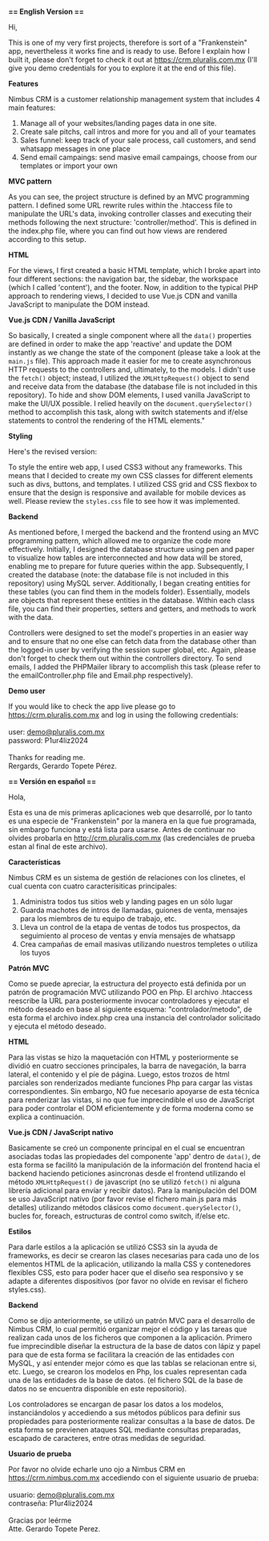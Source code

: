 <strong>== English Version ==</strong>

Hi,

This is one of my very first projects, therefore is sort of a "Frankenstein" app, nevertheless it works fine and is ready to use. Before I explain how I built it,
please don't forget to check it out at https://crm.pluralis.com.mx (I'll give you demo credentials for you to explore it at the end of this file).

<strong>Features</strong>

Nimbus CRM is a customer relationship management system that includes 4 main features:
1. Manage all of your websites/landing pages data in one site.
2. Create sale pitchs, call intros and more for you and all of your teamates
3. Sales funnel: keep track of your sale process, call customers, and send whatsapp messages in one place
4. Send email campaings: send masive email campaings, choose from our templates or import your own

<strong>MVC pattern</strong>

As you can see, the project structure is defined by an MVC programming pattern. I defined some URL rewrite rules 
within the .htaccess file to manipulate the URL's data, invoking controller classes and executing their methods 
following the next structure: 'controller/method'. This is defined in the index.php file, where you can find out 
how views are rendered according to this setup.

<strong>HTML</strong>

For the views, I first created a basic HTML template, which I broke apart into four different sections: the navigation bar, 
the sidebar, the workspace (which I called 'content'), and the footer. Now, in addition to the typical PHP approach to 
rendering views, I decided to use Vue.js CDN and vanilla JavaScript to manipulate the DOM instead.

<strong>Vue.js CDN / Vanilla JavaScript</strong>

So basically, I created a single component where all the `data()` properties are defined in order to make the app 'reactive' 
and update the DOM instantly as we change the state of the component (please take a look at the `main.js` file). This approach 
made it easier for me to create asynchronous HTTP requests to the controllers and, ultimately, to the models. I didn't use the 
`fetch()` object; instead, I utilized the `XMLHttpRequest()` object to send and receive data from the database (the database 
file is not included in this repository). To hide and show DOM elements, I used vanilla JavaScript to make the UI/UX possible. 
I relied heavily on the `document.querySelector()` method to accomplish this task, along with switch statements and if/else 
statements to control the rendering of the HTML elements."

<strong>Styling</strong>

Here's the revised version:

To style the entire web app, I used CSS3 without any frameworks. This means that I decided to create my own CSS classes for 
different elements such as divs, buttons, and templates. I utilized CSS grid and CSS flexbox to ensure that the design is 
responsive and available for mobile devices as well. Please review the `styles.css` file to see how it was implemented.

<strong>Backend</strong>

As mentioned before, I merged the backend and the frontend using an MVC programming pattern, which allowed me to organize 
the code more effectively. Initially, I designed the database structure using pen and paper to visualize how tables are 
interconnected and how data will be stored, enabling me to prepare for future queries within the app. Subsequently, I created 
the database (note: the database file is not included in this repository) using MySQL server. Additionally, I began creating 
entities for these tables (you can find them in the models folder). Essentially, models are objects that represent these 
entities in the database. Within each class file, you can find their properties, setters and getters, and methods 
to work with the data.

Controllers were designed to set the model's properties in an easier way and to ensure that no one else can fetch data 
from the database other than the logged-in user by verifying the session super global, etc. Again, please don't forget 
to check them out within the controllers directory. To send emails, I added the PHPMailer library to accomplish this 
task (please refer to the emailController.php file and Email.php respectively).

<strong>Demo user</strong>

If you would like to check the app live please go to https://crm.pluralis.com.mx and log in using the following credentials:
<br/>
<br/>
user: demo@pluralis.com.mx
<br/>
password: P1ur4liz2024
<br/>
<br/>
Thanks for reading me.
<br/>
Rergards, Gerardo Topete Pérez.

<strong>== Versión en español ==</strong>

Hola,

Esta es una de mis primeras aplicaciones web que desarrollé, por lo tanto es una especie de "Frankenstein" por la manera en la que
fue programada, sin embargo funciona y está lista para usarse. Antes de continuar no olvides probarla en http://crm.pluralis.com.mx
(las credenciales de prueba estan al final de este archivo).

<strong>Características</strong>

Nimbus CRM es un sistema de gestión de relaciones con los clinetes, el cual cuenta con cuatro caracterísiticas principales:
1. Administra todos tus sitios web y landing pages en un sólo lugar
2. Guarda machotes de intros de llamadas, guiones de venta, mensajes para los miembros de tu equipo de trabajo, etc.
3. Lleva un control de la etapa de ventas de todos tus prospectos, da seguimiento al proceso de ventas y envía mensajes de whatsapp
4. Crea campañas de email masivas utilizando nuestros templetes o utiliza los tuyos

<strong>Patrón MVC</strong>

Como se puede apreciar, la estructura del proyecto está definida por un patrón de programación MVC utilizando POO en Php. El archivo
.htaccess reescribe la URL para posteriormente invocar controladores y ejecutar el método deseado en base al siguiente esquema:
"controlador/metodo", de esta forma el archivo index.php crea una instancia del controlador solicitado y ejecuta el método deseado.

<strong>HTML</strong>

Para las vistas se hizo la maquetación con HTML y posteriormente se dividió en cuatro secciones principales, la barra de navegación,
la barra lateral, el contenido y el píe de página. Luego, estos trozos de html parciales son renderizados mediante funciones
Php para cargar las vistas correspondientes. Sin embargo, NO fue necesario apoyarse de esta técnica para renderizar las vistas,
si no que fue imprecindible el uso de JavaScript para poder controlar el DOM eficientemente y de forma moderna como se explica a continuación.

<strong>Vue.js CDN / JavaScript nativo</strong>

Basicamente se creó un componente principal en el cual se encuentran asociadas todas las propiedades del componente 'app' dentro de `data()`, de esta
forma se facilitó la manipulación de la información del frontend hacia el backend haciendo peticiones asincronas desde el frontend utilizando el método
`XMLHttpRequest()` de javascript (no se utilizó `fetch()` ni alguna librería adicional para envíar y recibir datos).
Para la manipulación del DOM se uso JavaScript nativo (por favor revíse el fichero main.js para más detalles) utilizando métodos clásicos como
`document.querySelector()`, bucles for, foreach, estructuras de control como switch, if/else etc.

<strong>Estilos</strong>

Para darle estilos a la aplicación se utilizó CSS3 sin la ayuda de frameworks, es decir se crearon las clases necesarias para cada uno de los
elementos HTML de la aplicación, utilizando la malla CSS y contenedores flexibles CSS, esto para poder hacer que el diseño sea responsivo
y se adapte a diferentes dispositivos (por favor no olvide en revisar el fichero styles.css).

<strong>Backend</strong>

Como se dijo anteriormente, se utilizó un patrón MVC para el desarrollo de Nimbus CRM, lo cual permitió organizar mejor el código y las tareas
que realizan cada unos de los ficheros que componen a la aplicación. Primero fue imprecindible diseñar la estructura de la base de datos con
lápiz y papel para que de esta forma se facilitara la creación de las entidades con MySQL, y así entender mejor cómo es que las tablas se relacionan entre
si, etc. Luego, se crearon los modelos en Php, los cuales representan cada una de las entidades de la base de datos. (el fichero SQL de la base de datos
no se encuentra disponible en este repositorio).

Los controladores se encargan de pasar los datos a los modelos, instanciándolos y accediendo a sus métodos públicos para definir sus propiedades
para posteriormente realizar consultas a la base de datos. De esta forma se previenen ataques SQL mediante consultas preparadas,
escapado de caracteres, entre otras medidas de seguridad.

<strong>Usuario de prueba</strong>

Por favor no olvide echarle uno ojo a Nimbus CRM en https://crm.nimbus.com.mx accediendo con el siguiente usuario de prueba:
<br/>
<br/>
usuario: demo@pluralis.com.mx
<br/>
contraseña: P1ur4liz2024
<br/>
<br/>
Gracias por leérme
<br/>
Atte. Gerardo Topete Perez.












